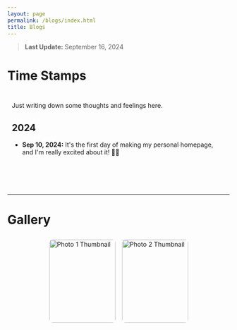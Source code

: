 ```yaml
---
layout: page
permalink: /blogs/index.html
title: Blogs
---
```


> **Last Update:** September 16, 2024

# Time Stamps

<div style="height: 200px; overflow-y: scroll; border: 0px solid #ccc; padding: 10px;">

  <p>Just writing down some thoughts and feelings here.</p>
  
  <h2>2024</h2>

  <ul>
    <li>
      <strong>Sep 10, 2024:</strong> It's the first day of making my personal homepage, and I'm really excited about it! 🎉🎉
    </li>
    
  </ul>
</div>


---

# Gallery

<div class="gallery-container">
  <!-- Gallery Item 1 -->
  <div class="gallery-item" onclick="openModal('img1')">
    <img src="https://wujie3375.github.io\images\gallery\220725.jpg" alt="Photo 1 Thumbnail" />
    <div class="gallery-caption">
      <p><strong>Description:</strong> This is a description of Photo 1.</p>
      <p><strong>Date:</strong> April 1, 2024</p>
      <p><strong>Location:</strong> Chongqing, China</p>
    </div>
  </div>

  <!-- Gallery Item 2 -->
  <div class="gallery-item" onclick="openModal('img2')">
    <img src="https://wujie3375.github.io\images\gallery\220601.jpg" alt="Photo 2 Thumbnail" />
    <div class="gallery-caption">
      <p><strong>Description:</strong> This is a description of Photo 2.</p>
      <p><strong>Date:</strong> May 1, 2024</p>
      <p><strong>Location:</strong> Beijing, China</p>
    </div>
  </div>

  <!-- Add more gallery items as needed -->
</div>

<!-- Modal for viewing large images -->
<div id="modal" class="modal">
  <span class="modal-close" onclick="closeModal()">&times;</span>
  <div class="modal-content">
    <img id="modal-img" src="" alt="Large View" />
  </div>
</div>

<style>
  .gallery-container {
    display: flex;
    flex-wrap: wrap;
    gap: 15px;
    justify-content: center;
    padding: 10px;
  }
  
  .gallery-item {
    position: relative;
    width: 150px; /* Width of the thumbnail */
    cursor: pointer;
    overflow: hidden;
    border-radius: 8px;
  }
  
  .gallery-item img {
    width: 100%;
    height: auto;
    display: block;
  }
  
  .gallery-caption {
    text-align: center;
    font-size: 14px;
    padding: 5px;
  }
  
  .modal {
    display: none;
    position: fixed;
    top: 0;
    left: 0;
    width: 100%;
    height: 100%;
    background: rgba(0, 0, 0, 0.8);
    justify-content: center;
    align-items: center;
  }
  
  .modal-content {
    max-width: 90%;
    max-height: 90%;
  }
  
  .modal img {
    width: 100%;
    height: auto;
  }
  
  .modal-close {
    position: absolute;
    top: 20px;
    right: 20px;
    font-size: 30px;
    color: white;
    cursor: pointer;
  }
</style>

<script>
  function openModal(imgId) {
    const modal = document.getElementById('modal');
    const modalImg = document.getElementById('modal-img');
    modal.style.display = 'flex';
    modalImg.src = document.querySelector(`.gallery-item[onclick*='${imgId}'] img`).src.replace('-thumb', '');
  }

  function closeModal() {
    document.getElementById('modal').style.display = 'none';
  }
</script>
